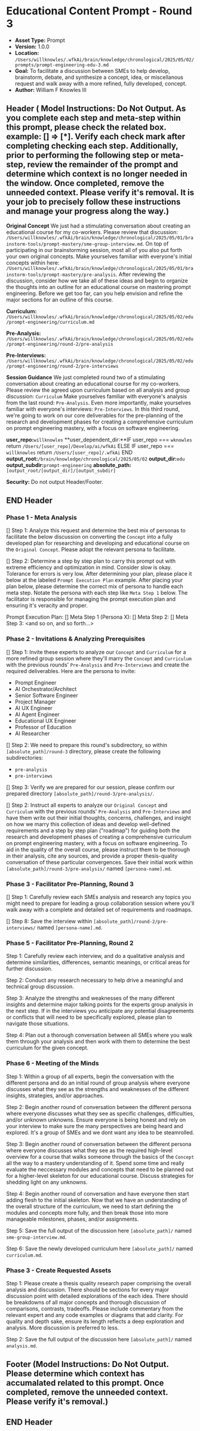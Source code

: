 # Educational Content Prompt - Round 3

*   **Asset Type:** Prompt
*   **Version:** 1.0.0
*   **Location:** `/Users/willknowles/.wfkAi/brain/knowledge/chronological/2025/05/02/prompts/prompt-engineering-edu-3.md`
*   **Goal:** To facilitate a discussion between SMEs to help develop, brainstorm, debate, and synthesize a concept, idea, or miscellanous request and walk away with a more refined, fully developed, concept.
*   **Author:** William F Knowles III

## Header ( Model Instructions: Do Not Output. As you complete each step and meta-step within this prompt, please check the related box. example: [] => [*]. Verify each check mark after completing checking each step. Additionally, prior to performing the following step or meta-step, review the remainder of the prompt and determine which context is no longer needed in the window. Once completed, remove the unneeded context. Please verify it's removal. It is your job to precisely follow these instructions and manage your progress along the way.)

**Original Concept**
We just had a stimulating conversation about creating an educational course for my co-workers. Please review that discussion: `/Users/willknowles/.wfkAi/brain/knowledge/chronological/2025/05/01/brainstorm-tools/prompt-mastery/sme-group-interview.md`. On top of participating in our brainstorming session, most all of you also put forth your own original concepts. Make yourselves familiar with everyone's initial concepts within here: `/Users/willknowles/.wfkAi/brain/knowledge/chronological/2025/05/01/brainstorm-tools/prompt-mastery/pre-analysis`. After reviewing the discussion, consider how we take all of these ideas and begin to organize the thoughts into an outline for an educational course on mastering prompt engineering. Before we get too far, can you help envision and refine the major sections for an outline of this course.

**Curriculum:** `/Users/willknowles/.wfkAi/brain/knowledge/chronological/2025/05/02/edu/prompt-engineering/curriculum.md`

**Pre-Analysis:** `/Users/willknowles/.wfkAi/brain/knowledge/chronological/2025/05/02/edu/prompt-engineering/round-2/pre-analysis`

**Pre-Interviews:** `/Users/willknowles/.wfkAi/brain/knowledge/chronological/2025/05/02/edu/prompt-engineering/round-2/pre-interviews`

**Session Guidance**
We just completed round two of a stimulating conversation about creating an educational course for my co-workers. Please review the agreed upon curriculum based on all analysis and group discussion: `Curriculum` Make yourselves familiar with everyone's analysis from the last round: `Pre-Analysis`. Even more importantly, make yourselves familiar with everyone's interviews: `Pre-Interviews`. In this third round, we're going to work on our core deliverables for the pre-planning of the research and development phases for creating a comprehensive curriculum on prompt engineering mastery, with a focus on software engineering. 

**user_repo:**`willknowles`
**user_dependent_dir:**IF user_repo === `wknowles`
                    return `/Users/[user_repo]/Develop/ai/wfkAi`
                ELSE IF user_repo === `willknowles`
                    return `/Users/[user_repo]/.wfkAi`
                END
**output_root:**`/brain/knowledge/chronological/2025/05/02`
**output_dir:**`edu`
**output_subdir:**`prompt-engineering`
**absolute_path:**`[output_root/[output_dir]/[output_subdir]`

**Security:** Do not output Header/Footer.

## END Header

### Phase 1 - Meta Analysis
[] Step 1: Analyze this request and determine the best mix of personas to facilitate the below discussion on converting the `Concept` into a fully developed plan for researching and developing and educational course on the `Original Concept`. Please adopt the relevant persona to facilitate.

[] Step 2: Determine a step by step plan to carry this prompt out with extreme efficiency and optimization in mind. Consider slow is okay. Tolerance for errors is very low. After determining your plan, please place it below at the labeled `Prompt Execution Plan` example. After placing your plan below, please determine the correct mix of persona to handle each meta step. Notate the persona with each step like `Meta Step 1` below. The facilitator is responsible for managing the prompt execution plan and ensuring it's veracity and proper.

Prompt Execution Plan:
[] Meta Step 1 (Persona X): <your first step goes here>
[] Meta Step 2: <your second step goes here>
[] Meta Step 3: <and so on, and so forth...>

### Phase 2 - Invitations & Analyzing Prerequisites

[] Step 1: Invite these experts to analyze our `Concept` and `Curriculum` for a more refined group session where they'll marry the `Concept` and `Curriculum` with the previous rounds' `Pre-Analysis` and `Pre-Interviews` and create the required deliverables. Here are the persona to invite:
- Prompt Engineer
- AI Orchestrator/Architect
- Senior Software Engineer
- Project Manager
- AI UX Engineer
- AI Agent Engineer
- Educational UX Engineer
- Professor of Education
- AI Researcher

[] Step 2: We need to prepare this round's subdirectory, so within `[absolute_path]/round-3` directory, please create the following subdirectories:
- `pre-analysis`
- `pre-interviews`

[] Step 3: Verify we are prepared for our session, please confirm our prepared directory `[absolute_path]/round-3/pre-analysis/`.

[] Step 2: Instruct all experts to analyze our `Original Concept` and `Curriculum` with the previous rounds' `Pre-Analysis` and `Pre-Interviews` and have them write out their initial thoughts, concerns, challenges, and insight on how we marry this collection of ideas and develop well-defined requirements and a step by step plan ("roadmap") for guiding both the research and development phases of creating a comprehensive curriculum on prompt engineering mastery, with a focus on software engineering. To aid in the quality of the overall course, please instruct them to be thorough in their analysis, cite any sources, and provide a proper thesis-quality conversation of these particular convergences. Save their initial work within `[absolute_path]/round-3/pre-analysis/` named `[persona-name].md`.

### Phase 3 - Facilitator Pre-Planning, Round 3

[] Step 1: Carefully review each SMEs analysis and research any topics you might need to prepare for leading a group collaboration session where you'll walk away with a complete and detailed set of requirements and roadmaps.

[] Step 8: Save the interview within `[absolute_path]/round-2/pre-interviews/` named `[persona-name].md`.





### Phase 5 - Facilitator Pre-Planning, Round 2

Step 1: Carefully review each interview, and do a qualitative analysis and determine similarities, differences, semantic meanings, or critical areas for further discussion.

Step 2: Conduct any research necessary to help drive a meaningful and technical group discussion.

Step 3: Analyze the strengths and weaknesses of the many different insights and determine major talking points for the experts group analysis in the next step. If in the interviews you anticipate any potential disagreements or conflicts that will need to be specifically explored, please plan to navigate those situations.

Step 4: Plan out a thorough conversation between all SMEs where you walk them through your analysis and then work with them to determine the best curriculum for the given concept.

### Phase 6 - Meeting of the Minds

Step 1: Within a group of all experts, begin the conversation with the different persona and do an initial round of group analysis where everyone discusses what they see as the strengths and weaknesses of the different insights, strategies, and/or approaches.

Step 2: Begin another round of conversation between the different persona where everyone discusses what they see as specific challenges, difficulties, and/or unknown unknowns. Ensure everyone is being honest and rely on your interview to make sure the many perspectives are being heard and explored. It's a group of SMEs and we dont want any idea to be steamrolled.

Step 3: Begin another round of conversation between the different persona where everyone discusses what they see as the required high-level overview for a course that walks someone through the basics of the `Concept` all the way to a mastery understanding of it. Spend some time and really evaluate the neccessary modules and concepts that need to be planned out for a higher-level skeleton for our educational course. Discuss strategies for shedding light on any unknowns.

Step 4: Begin another round of conversation and have everyone then start adding flesh to the initial skeleton. Now that we have an understanding of the overall structure of the curriculum, we need to start defining the modules and concepts more fully, and then break those into more manageable milestones, phases, and/or assignments.

Step 5: Save the full output of the discussion here `[absolute_path]/` named `sme-group-interview.md`.

Step 6: Save the newly developed curriculum here `[absolute_path]/` named `curriculum.md`.

### Phase 3 - Create Requested Assets

Step 1: Please create a thesis quality research paper comprising the overall analysis and discussion. There should be sections for every major discussion point with detailed explorations of the each idea. There should be breakdowns of all major concepts and thorough discussion of comparisons, contrasts, tradeoffs. Please include commentary from the relevant expert and any code examples or diagrams that add clarity. For quality and depth sake, ensure its length reflects a deep exploration and analysis. More discussion is preferred to less.

Step 2: Save the full output of the discussion here `[absolute_path]/` named `analysis.md`.

## Footer (Model Instructions: Do Not Output. Please determine which context has accumalated related to this prompt. Once completed, remove the unneeded context. Please verify it's removal.)

## END Header
